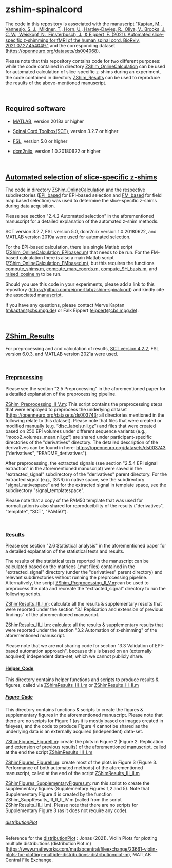# zshim-spinalcord 

The code in this repository is associated with the manuscript ["Kaptan, M., Vannesjo, S. J., Mildner, T., Horn, U., Hartley-Davies, R., Oliva, V., Brooks, J. C. W., Weiskopf, N., Finsterbusch, J., & Eippert, F. (2021). Automated slice-specific z-shimming for fMRI of the human spinal cord. BioRxiv, 2021.07.27.454049."](https://www.biorxiv.org/content/10.1101/2021.07.27.454049v1) and the corresponding dataset (https://openneuro.org/datasets/ds004068).

Please note that this repository contains code for two different purposes: while the code contained in directory [ZShim_OnlineCalculation](https://github.com/eippertlab/zshim-spinalcord/tree/main/ZShim_OnlineCalculation) can be used for automated calculation of slice-specific z-shims during an experiment, the code contained in directory [ZShim_Results](https://github.com/eippertlab/zshim-spinalcord/tree/main/ZShim_Results) can be used to reproduce the results of the above-mentioned manuscript.
<p>&nbsp;</p>

## Required software
- [MATLAB](https://www.mathworks.com/products/matlab.html), version 2018a or higher

- [Spinal Cord Toolbox(SCT)](https://spinalcordtoolbox.com/en/latest/), version 3.2.7 or higher

- [FSL](https://fsl.fmrib.ox.ac.uk/fsl/fslwiki), version 5.0 or higher

- [dcm2niix](https://github.com/rordenlab/dcm2niix), version 1.0.20180622 or higher
<p>&nbsp;</p>

## [Automated selection of slice-specific z-shims](https://github.com/eippertlab/zshim-spinalcord/tree/main/ZShim_OnlineCalculation)
The code in directory [ZShim_OnlineCalculation](https://github.com/eippertlab/zshim-spinalcord/tree/main/ZShim_OnlineCalculation) and the respective subdirectories ([EPI_based](https://github.com/eippertlab/zshim-spinalcord/tree/main/ZShim_OnlineCalculation/EPI_based) for EPI-based selection and [FM_based](https://github.com/eippertlab/zshim-spinalcord/tree/main/ZShim_OnlineCalculation/FM_based) for field map based selection) was used to determine the slice-specific z-shims during data acquisition.

Please see section "2.4.2 Automated selection" in the aforementioned manuscript for a detailed explanation of the automated z-shim methods.

SCT version 3.2.7, FSL version 5.0, dcm2niix version 1.0.20180622, and MATLAB version 2019a were used for automated selection.

For the EPI-based calculation, there is a single Matlab script ([ZShim_OnlineCalculation_EPIbased.m](https://github.com/eippertlab/zshim-spinalcord/blob/main/ZShim_OnlineCalculation/EPI_based/ZShimOnlineCalculation_EPIbased.m)) that needs to be run. For the FM-based calculation there is also a main Matlab script ([ZShim_OnlineCalculation_FMbased.m](https://github.com/eippertlab/zshim-spinalcord/blob/main/ZShim_OnlineCalculation/FM_based/ZShimOnlineCalculation_FMbased.m)), but this requires the functions [compute_shims.m](https://github.com/eippertlab/zshim-spinalcord/blob/main/ZShim_OnlineCalculation/FM_based/compute_shims.m), [compute_map_coords.m](https://github.com/eippertlab/zshim-spinalcord/blob/main/ZShim_OnlineCalculation/FM_based/compute_map_coords.m), [compute_SH_basis.m](https://github.com/eippertlab/zshim-spinalcord/blob/main/ZShim_OnlineCalculation/FM_based/compute_SH_basis.m), and [raised_cosine.m](https://github.com/eippertlab/zshim-spinalcord/blob/main/ZShim_OnlineCalculation/FM_based/raised_cosine.m) to be run.

Should you use this code in your experiments, please add a link to this repository (https://github.com/eippertlab/zshim-spinalcord) and kindly cite the associated [manuscript](https://www.biorxiv.org/content/10.1101/2021.07.27.454049v1).

If you have any questions, please contact Merve Kaptan (mkaptan@cbs.mpg.de) or Falk Eippert (eippert@cbs.mpg.de).
<p>&nbsp;</p>

## [ZShim_Results](https://github.com/eippertlab/zshim-spinalcord/tree/main/ZShim_Results)
For preprocessing and and calculation of results, [SCT version 4.2.2](https://github.com/spinalcordtoolbox/spinalcordtoolbox/releases/tag/4.2.2), FSL version 6.0.3, and MATLAB version 2021a were used.
<p>&nbsp;</p>

### [Preprocessing](https://github.com/eippertlab/zshim-spinalcord/tree/main/ZShim_Results/Step1_Preprocessing)
Please see the section "2.5 Preprocessing" in the aforementioned paper for a detailed explanation of the preprocessing pipeline. 

[ZShim_Preprocessing_II_V.m](https://github.com/eippertlab/zshim-spinalcord/blob/main/ZShim_Results/Step1_Preprocessing/ZShim_Preprocessing_II_V.m): This script contains the preprocessing steps that were employed to preprocess the underlying dataset (https://openneuro.org/datasets/ds003743; all directories mentioned in the following relate to this dataset).
Please note that files that were created or modified manually (e.g. “disc_labels.nii.gz”) and files that were created based on 250 EPI volumes under different sequence variants (e.g., “moco2_volumes_mean.nii.gz”) are shared under participant-specific directories of the "derivatives" directory. The detailed description of the derivatives can be found in here: https://openneuro.org/datasets/ds003743 ("derivatives", "README_derivatives"). 

After preprocessing, the extracted signals (see section "2.5.4 EPI signal extraction" in the aforementioned manuscript) were saved in the "extracted_signal" subdirectory of the "derivatives" parent directory. For the extracted signal (e.g., tSNR) in native space, see the subdirectory "signal_nativespace" and for the extracted signal in template space, see the subdirectory "signal_templatespace". 

Please note that a copy of the PAM50 template that was used for normalization is also shared for reproducibility of the results ("derivatives", "template", "SCT", "PAM50").
<p>&nbsp;</p>

### [Results](https://github.com/eippertlab/zshim-spinalcord/tree/main/ZShim_Results/Step2_CalculateResults)

Please see section "2.6 Statistical analysis" in the aforementioned paper for a detailed explanation of the statistical tests and results. 

The results of the statistical tests reported in the manuscript can be calculated based on the matrices (.mat files) contained in the "extracted_signal" directory (under the "derivatives" parent directory) and relevant subdirectories without running the preprocessing pipeline. Alternatively, the script [ZShim_Preprocessing_II_V.m](https://github.com/eippertlab/zshim-spinalcord/blob/main/ZShim_Results/Step1_Preprocessing/ZShim_Preprocessing_II_V.m):can be used to preprocess the data and recreate the “extracted_signal” directory to run the following scripts.

[ZShimResults_III_I.m](https://github.com/eippertlab/zshim-spinalcord/blob/main/ZShim_Results/Step2_CalculateResults/ZShimResults_III_I.m): calculate all the results & supplementary results that were reported under the section "3.1 Replication and extension of previous findings" of the aforementioned manuscript.

[ZShimResults_III_II.m](https://github.com/eippertlab/zshim-spinalcord/blob/main/ZShim_Results/Step2_CalculateResults/ZShimResults_III_II.m): calculate all the results & supplementary results that were reported under the section "3.2 Automation of z-shimming" of the aforementioned manuscript.

Please note that we are not sharing code for section "3.3 Validation of EPI-based automation approach", because this is based on an (externally acquired) independent data-set, which we cannot publicly share.


#### [Helper_Code](https://github.com/eippertlab/zshim-spinalcord/tree/main/ZShim_Results/Step2_CalculateResults/Helper_Code)
This directory contains helper functions and scripts to produce results & figures, called via [ZShimResults_III_I.m](https://github.com/eippertlab/zshim-spinalcord/blob/main/ZShim_Results/Step2_CalculateResults/ZShimResults_III_I.m) or [ZShimResults_III_II.m](https://github.com/eippertlab/zshim-spinalcord/blob/main/ZShim_Results/Step2_CalculateResults/ZShimResults_III_II.m)


##### [Figure_Code](https://github.com/eippertlab/zshim-spinalcord/tree/main/ZShim_Results/Step2_CalculateResults/Helper_Code/Figure_Code)
This directory contains functions & scripts to create the figures & supplementary figures in the aforementioned manuscript. Please note that there are no scripts for Figure 1 (as it is mostly based on images created in fsleyes), and the code to produce Figure 4 cannot be shared as the underlying data is an externally acquired (independent) data-set.

[ZShimFigures_FigureII.m](https://github.com/eippertlab/zshim-spinalcord/blob/main/ZShim_Results/Step2_CalculateResults/Helper_Code/Figure_Code/ZShim_Figures_FigureII.m): create the plots in Figure 2 (Figure 2. Replication and extension of previous results) of the aforementioned manuscript, called at the end the script [ZShimResults_III_I.m](https://github.com/eippertlab/zshim-spinalcord/blob/main/ZShim_Results/Step2_CalculateResults/ZShimResults_III_I.m)

[ZShimFigures_FigureIII.m](https://github.com/eippertlab/zshim-spinalcord/blob/main/ZShim_Results/Step2_CalculateResults/Helper_Code/Figure_Code/ZShim_Figures_FigureIII.m): create most of the plots in Figure 3 (Figure 3. Performance of both automated methods) of the aforementioned manuscript, called at the end of the script [ZShimResults_III_II.m](https://github.com/eippertlab/zshim-spinalcord/blob/main/ZShim_Results/Step2_CalculateResults/ZShimResults_III_II.m)

[ZShimFigures_SupplementaryFigures.m](https://github.com/eippertlab/zshim-spinalcord/blob/main/ZShim_Results/Step2_CalculateResults/Helper_Code/Figure_Code/ZShim_Figures_SupplementaryFigures.m): run this script to create the supplementary figures (Supplementary Figures 1,2 and 5). Note that Supplementary Figure 4 is created by the function ZShim_SuppResults_III_II_II_IV.m (called from the script ZShimResults_III_II.m). Please note that there are no scripts for Supplementary Figure 3 (as it does not require any code).


###### [distributionPlot](https://github.com/eippertlab/zshim-spinalcord/tree/main/ZShim_Results/Step2_CalculateResults/Helper_Code/Figure_Code/distributionPlot)
Reference for the [distributionPlot](https://github.com/eippertlab/zshim-spinalcord/tree/main/ZShim_Results/Step2_CalculateResults/Helper_Code/Figure_Code/distributionPlot/distributionPlot) :
Jonas (2021). Violin Plots for plotting multiple distributions (distributionPlot.m) (https://www.mathworks.com/matlabcentral/fileexchange/23661-violin-plots-for-plotting-multiple-distributions-distributionplot-m), MATLAB Central File Exchange. 


